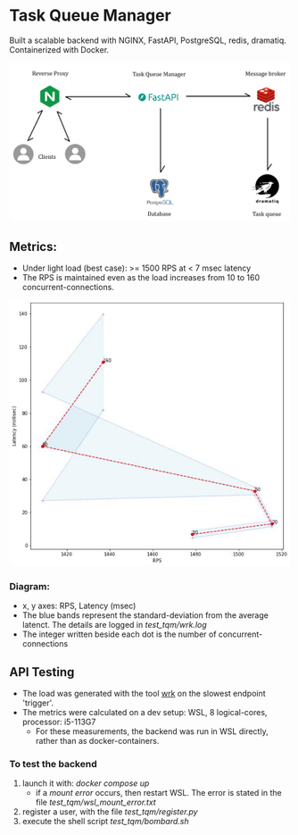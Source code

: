 # Task Queue Manager

Built a scalable backend with NGINX, FastAPI, PostgreSQL, redis, dramatiq. Containerized with Docker.

![System Architecture](img/sys_arch.png)
## Metrics:
- Under light load (best case): >= 1500 RPS at < 7 msec latency
- The RPS is maintained even as the load increases from 10 to 160 concurrent-connections.

![Metrics : Latency vs RPS](img/metrics.jpg)
### Diagram:
- x, y axes: RPS, Latency (msec)
- The blue bands represent the standard-deviation from the average latenct. The details are logged in *test_tqm/wrk.log*
- The integer written beside each dot is the number of concurrent-connections

## API Testing
- The load was generated with the tool [wrk](https://github.com/wg/wrk) on the slowest endpoint 'trigger'.
- The metrics were calculated on a dev setup: WSL, 8 logical-cores, processor: i5-113G7
  - For these measurements, the backend was run in WSL directly, rather than as docker-containers.

### To test the backend
1. launch it with: *docker compose up*
   - if a *mount error* occurs, then restart WSL. The error is stated in the file *test_tqm/wsl_mount_error.txt*
2. register a user, with the file *test_tqm/register.py*
3. execute the shell script *test_tqm/bombard.sh*
